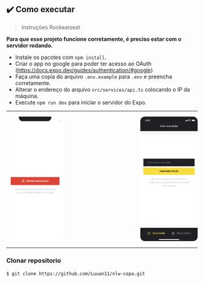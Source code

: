 ## ✔️ Como executar
>Instruções Rockeatseat

**Para que esse projeto funcione corretamente, é preciso estar com o servidor rodando.**

- Instale os pacotes com `npm install`.
- Criar o app no google para poder ter acesso ao OAuth (<https://docs.expo.dev/guides/authentication/#google>)
- Faça uma copia do arquivo `.env.example` para `.env` e preencha corretamente.
- Alterar o endereço do arquivo `src/services/api.ts` colocando o IP da máquina.
- Execute `npm run dev` para iniciar o servidor do Expo.

---

<p>
  <img width="30%" alt="Projeto Mobile" src="../preview/Screen.png" />
  <img width="30%" alt="Design do Projeto Mobile" src="../preview/bolão.png"  align="right"/>
<p>

---

### Clonar repositorio 
    
    $ git clone https://github.com/Luuan11/nlw-copa.git


